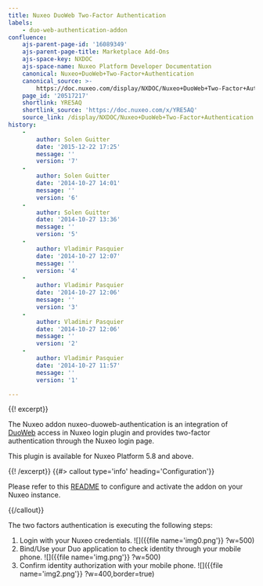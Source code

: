 ```yaml
---
title: Nuxeo DuoWeb Two-Factor Authentication
labels:
    - duo-web-authentication-addon
confluence:
    ajs-parent-page-id: '16089349'
    ajs-parent-page-title: Marketplace Add-Ons
    ajs-space-key: NXDOC
    ajs-space-name: Nuxeo Platform Developer Documentation
    canonical: Nuxeo+DuoWeb+Two-Factor+Authentication
    canonical_source: >-
        https://doc.nuxeo.com/display/NXDOC/Nuxeo+DuoWeb+Two-Factor+Authentication
    page_id: '20517217'
    shortlink: YRE5AQ
    shortlink_source: 'https://doc.nuxeo.com/x/YRE5AQ'
    source_link: /display/NXDOC/Nuxeo+DuoWeb+Two-Factor+Authentication
history:
    - 
        author: Solen Guitter
        date: '2015-12-22 17:25'
        message: ''
        version: '7'
    - 
        author: Solen Guitter
        date: '2014-10-27 14:01'
        message: ''
        version: '6'
    - 
        author: Solen Guitter
        date: '2014-10-27 13:36'
        message: ''
        version: '5'
    - 
        author: Vladimir Pasquier
        date: '2014-10-27 12:07'
        message: ''
        version: '4'
    - 
        author: Vladimir Pasquier
        date: '2014-10-27 12:06'
        message: ''
        version: '3'
    - 
        author: Vladimir Pasquier
        date: '2014-10-27 12:06'
        message: ''
        version: '2'
    - 
        author: Vladimir Pasquier
        date: '2014-10-27 11:57'
        message: ''
        version: '1'

---
```

{{! excerpt}}

The Nuxeo addon nuxeo-duoweb-authentication is an integration of [DuoWeb](http://www.duosecurity.com) access in Nuxeo login plugin and provides two-factor authentication through the Nuxeo login page.

This plugin is available for Nuxeo Platform 5.8 and above.

{{! /excerpt}} {{#> callout type='info' heading='Configuration'}}

Please refer to this [README](https://github.com/nuxeo/nuxeo-duoweb-authentication/blob/master/README.md) to configure and activate the addon on your Nuxeo instance.

{{/callout}}

The two factors authentication is executing the following steps:

1.  Login with your Nuxeo credentials.
    ![]({{file name='img0.png'}} ?w=500)
2.  Bind/Use your Duo application to check identity through your mobile phone.
    ![]({{file name='img.png'}} ?w=500)
3.  Confirm identity authorization with your mobile phone.
    ![]({{file name='img2.png'}} ?w=400,border=true)